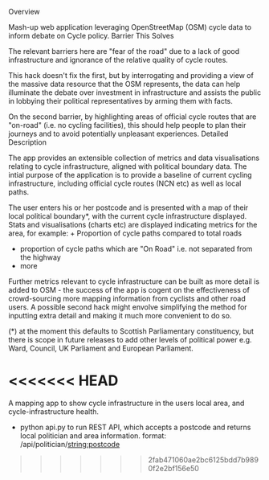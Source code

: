 Overview

Mash-up web application leveraging OpenStreetMap (OSM) cycle data to inform debate on Cycle policy.
Barrier This Solves

The relevant barriers here are "fear of the road" due to a lack of good infrastructure and ignorance of the relative quality of cycle routes.

This hack doesn't fix the first, but by interrogating and providing a view of the massive data resource that the OSM represents, the data can help illuminate the debate over investment in infrastructure and assists the public in lobbying their political representatives by arming them with facts.

On the second barrier, by highlighting areas of official cycle routes that are "on-road" (i.e. no cycling facilities), this should help people to plan their journeys and to avoid potentially unpleasant experiences.
Detailed Description

The app provides an extensible collection of metrics and data visualisations relating to cycle infrastructure, aligned with political boundary data. The intial purpose of the application is to provide a baseline of current cycling infrastructure, including official cycle routes (NCN etc) as well as local paths.

The user enters his or her postcode and is presented with a map of their local political boundary*, with the current cycle infrastructure displayed. Stats and visualisations (charts etc) are displayed indicating metrics for the area, for example: + Proportion of cycle paths compared to total roads
+ proportion of cycle paths which are "On Road" i.e. not separated from the highway
+ more

Further metrics relevant to cycle infrastructure can be built as more detail is added to OSM - the success of the app is cogent on the effectiveness of crowd-sourcing more mapping information from cyclists and other road users. A possible second hack might envolve simplifying the method for inputting extra detail and making it much more convenient to do so.

(*) at the moment this defaults to Scottish Parliamentary constituency, but there is scope in future releases to add other levels of political power e.g. Ward, Council, UK Parliament and European Parliament.

<<<<<<< HEAD
=======
A mapping app to show cycle infrastructure in the users local area, and cycle-infrastructure health.

- python api.py to run REST API, which accepts a postcode and returns local politician and area information.
	format: /api/politician/<string:postcode>
>>>>>>> 2fab471060ae2bc6125bdd7b9890f2e2bf156e50
